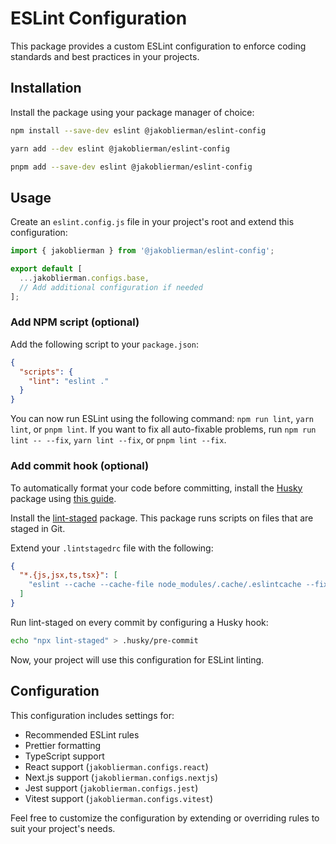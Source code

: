 # ESLint Configuration

This package provides a custom ESLint configuration to enforce coding standards and best practices in your projects.

## Installation

Install the package using your package manager of choice:

```bash
npm install --save-dev eslint @jakoblierman/eslint-config
```

```bash
yarn add --dev eslint @jakoblierman/eslint-config
```

```bash
pnpm add --save-dev eslint @jakoblierman/eslint-config
```

## Usage

Create an `eslint.config.js` file in your project's root and extend this configuration:

```javascript
import { jakoblierman } from '@jakoblierman/eslint-config';

export default [
  ...jakoblierman.configs.base,
  // Add additional configuration if needed
];
```

### Add NPM script (optional)

Add the following script to your `package.json`:

```json
{
  "scripts": {
    "lint": "eslint ."
  }
}
```

You can now run ESLint using the following command: `npm run lint`, `yarn lint`, or `pnpm lint`.
If you want to fix all auto-fixable problems, run `npm run lint -- --fix`, `yarn lint --fix`, or `pnpm lint --fix`.

### Add commit hook (optional)

To automatically format your code before committing, install the [Husky](https://typicode.github.io/husky/) package using [this guide](https://typicode.github.io/husky/getting-started.html).

Install the [lint-staged](https://github.com/lint-staged/lint-staged) package.
This package runs scripts on files that are staged in Git.

Extend your `.lintstagedrc` file with the following:

```json
{
  "*.{js,jsx,ts,tsx}": [
    "eslint --cache --cache-file node_modules/.cache/.eslintcache --fix"
  ]
}
```

Run lint-staged on every commit by configuring a Husky hook:

```bash
echo "npx lint-staged" > .husky/pre-commit
```

Now, your project will use this configuration for ESLint linting.

## Configuration

This configuration includes settings for:

- Recommended ESLint rules
- Prettier formatting
- TypeScript support
- React support (`jakoblierman.configs.react`)
- Next.js support (`jakoblierman.configs.nextjs`)
- Jest support (`jakoblierman.configs.jest`)
- Vitest support (`jakoblierman.configs.vitest`)

Feel free to customize the configuration by extending or overriding rules to suit your project's needs.
